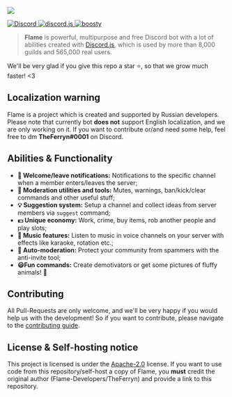 ![](https://cdn.discordapp.com/attachments/786976354087731230/877594044572774410/banner1.svg)

<p>
  <a href="https://discord.gg/7FUJPRCsw8">
    <img src="https://img.shields.io/discord/785088147721027585.svg?logo=discord&colorB=7289DA" alt="Discord">
  </a>

  <a href="https://github.com/discordjs/discord.js">
    <img src="https://img.shields.io/badge/discord.js-v12.5.3-blue.svg?logo=yarn" alt="discord.js">
  </a>
  
  <a href="https://boosty.to/flame_official">
    <img src="https://img.shields.io/badge/boosty-donate-orange.svg" alt="boosty">
  </a>
</p>

> **Flame** is powerful, multipurpose and free Discord bot with a lot of abilities created with [Discord.js](https://github.com/discordjs/discord.js), which is used by more than 8,000 guilds and 565,000 real users.

We'll be very glad if you give this repo a star ⭐, so that we grow much faster! <3

## Localization warning
Flame is a project which is created and supported by Russian developers. Please note that currently bot **does not** support English localization, and we are only working on it. If you want to contribute or/and need some help, feel free to dm **TheFerryn#0001** on Discord.

## Abilities & Functionality
- **👋 Welcome/leave notifications:** Notifications to the specific channel when a member enters/leaves the server;
- **🔧 Moderation utilities and tools:** Mutes, warnings, ban/kick/clear commands and other useful stuff; 
- **💡 Suggestion system:** Setup a channel and collect ideas from server members via `suggest` command;
- **💵 Unique economy:** Work, crime, buy items, rob another people and play slots;
- **🎵 Music features:** Listen to music in voice channels on your server with effects like karaoke, rotation etc.; 
- **🤖 Auto-moderation:** Protect your community from spammers with the anti-invite tool;
- **😃Fun commands:** Create demotivators or get some pictures of fluffy animals! 🦊

## Contributing
All Pull-Requests are only welcome, and we'll be very happy if you would help us with the development! So if you want to contribute, please navigate to the [contributing guide](/CONTRIBUTING.md).

## License & Self-hosting notice
This project is licensed is under the [Apache-2.0](/LICENSE) license. If you want to use code from this repository/self-host a copy of Flame, you **must** credit the original author (Flame-Developers/TheFerryn) and provide a link to this repository. 
